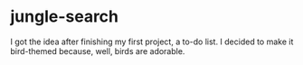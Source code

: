 # jungle-search
I got the idea after finishing my first project, a to-do list. I decided to make it bird-themed because, well, birds are adorable.
